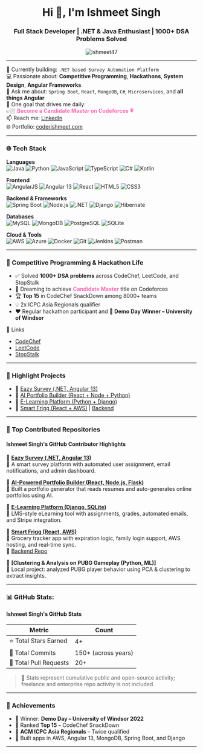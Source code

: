 <h1 align="center">Hi 👋, I'm Ishmeet Singh</h1>
<h3 align="center">Full Stack Developer | .NET & Java Enthusiast | 1000+ DSA Problems Solved</h3>

<p align="center">
  <img src="https://komarev.com/ghpvc/?username=ishmeet47&label=Profile%20views&color=0e75b6&style=flat" alt="ishmeet47" />
</p>

---

🔭 Currently building: `.NET based Survey Automation Platform`  
💻 Passionate about: **Competitive Programming**, **Hackathons**, **System Design**, **Angular Frameworks**  
💬 Ask me about: `Spring Boot`, `React`, `MongoDB`, `C#`, `Microservices`, and **all things Angular**  
🎯 One goal that drives me daily:  
👉🏼 <span style="color:#FF69B4"><strong>Become a Candidate Master on Codeforces 💗</strong></span>  
📫 Reach me: [LinkedIn](https://www.linkedin.com/in/ishmeet99/)  
🌐 Portfolio: [coderishmeet.com](https://coderishmeet.com/)

---

### 🌐 Tech Stack

**Languages**  
![Java](https://img.shields.io/badge/Java-ED8B00?style=flat&logo=java)
![Python](https://img.shields.io/badge/Python-3776AB?style=flat&logo=python)
![JavaScript](https://img.shields.io/badge/JavaScript-F7DF1E?style=flat&logo=javascript&logoColor=black)
![TypeScript](https://img.shields.io/badge/TypeScript-007ACC?style=flat&logo=typescript)
![C#](https://img.shields.io/badge/C%23-239120?style=flat&logo=c-sharp)
![Kotlin](https://img.shields.io/badge/Kotlin-7F52FF?style=flat&logo=kotlin)

**Frontend**  
![AngularJS](https://img.shields.io/badge/AngularJS-E23237?style=flat&logo=angularjs&logoColor=white)
![Angular 13](https://img.shields.io/badge/Angular_13-DD0031?style=flat&logo=angular&logoColor=white)
![React](https://img.shields.io/badge/React-20232A?style=flat&logo=react)
![HTML5](https://img.shields.io/badge/HTML5-E34F26?style=flat&logo=html5)
![CSS3](https://img.shields.io/badge/CSS3-1572B6?style=flat&logo=css3)

**Backend & Frameworks**  
![Spring Boot](https://img.shields.io/badge/Spring_Boot-6DB33F?style=flat&logo=spring-boot)
![Node.js](https://img.shields.io/badge/Node.js-43853D?style=flat&logo=node.js)
![.NET](https://img.shields.io/badge/.NET-512BD4?style=flat&logo=dotnet)
![Django](https://img.shields.io/badge/Django-092E20?style=flat&logo=django)
![Hibernate](https://img.shields.io/badge/Hibernate-59666C?style=flat&logo=hibernate)

**Databases**  
![MySQL](https://img.shields.io/badge/MySQL-005C84?style=flat&logo=mysql)
![MongoDB](https://img.shields.io/badge/MongoDB-4EA94B?style=flat&logo=mongodb)
![PostgreSQL](https://img.shields.io/badge/PostgreSQL-336791?style=flat&logo=postgresql)
![SQLite](https://img.shields.io/badge/SQLite-003B57?style=flat&logo=sqlite)

**Cloud & Tools**  
![AWS](https://img.shields.io/badge/AWS-232F3E?style=flat&logo=amazon-aws)
![Azure](https://img.shields.io/badge/Azure-0078D4?style=flat&logo=microsoft-azure)
![Docker](https://img.shields.io/badge/Docker-2496ED?style=flat&logo=docker)
![Git](https://img.shields.io/badge/Git-F05032?style=flat&logo=git)
![Jenkins](https://img.shields.io/badge/Jenkins-D24939?style=flat&logo=jenkins)
![Postman](https://img.shields.io/badge/Postman-FF6C37?style=flat&logo=postman)

---

### 🧠 Competitive Programming & Hackathon Life

- ✅ Solved **1000+ DSA problems** across CodeChef, LeetCode, and StopStalk  
- 🧩 Dreaming to achieve **<span style="color:#FF69B4"><strong>Candidate Master</strong></span>** title on Codeforces  
- 🏆 **Top 15** in CodeChef SnackDown among 8000+ teams  
- 💡 2x ICPC Asia Regionals qualifier  
- ❤️ Regular hackathon participant and 🥇 **Demo Day Winner – University of Windsor**

📌 Links  
- [CodeChef](https://www.codechef.com/users/coder_ishmeet)  
- [LeetCode](https://leetcode.com/u/coder_ishmeet/)  
- [StopStalk](https://www.stopstalk.com/user/profile/coder_ishmeet)

---

### 💼 Highlight Projects

- 🔹 [Eazy Survey (.NET, Angular 13)](https://github.com/ishmeet47/Eazy-Survey)
- 🔹 [AI Portfolio Builder (React + Node + Python)](https://github.com/ishmeet47/AI-Powered-Portfolio-Builder)
- 🔹 [E-Learning Platform (Python + Django)](https://github.com/ishmeet47/E-Learning-Platform)
- 🔹 [Smart Frigg (React + AWS)](https://github.com/ishmeet47/frigg-frontend) | [Backend](https://github.com/ishmeet47/frigg-backend)

---

### 🚀 Top Contributed Repositories

#### Ishmeet Singh's GitHub Contributor Highlights

📘 **[Eazy Survey (.NET, Angular 13)](https://github.com/ishmeet47/Eazy-Survey)**  
🔹 A smart survey platform with automated user assignment, email notifications, and admin dashboard.

📘 **[AI-Powered Portfolio Builder (React, Node.js, Flask)](https://github.com/ishmeet47/AI-Powered-Portfolio-Builder)**  
🔹 Built a portfolio generator that reads resumes and auto-generates online portfolios using AI.

📘 **[E-Learning Platform (Django, SQLite)](https://github.com/ishmeet47/E-Learning-Platform)**  
🔹 LMS-style eLearning tool with assignments, grades, automated emails, and Stripe integration.

📘 **[Smart Frigg (React, AWS)](https://github.com/ishmeet47/frigg-frontend)**  
🔹 Grocery tracker app with expiration logic, family login support, AWS hosting, and real-time sync.  
🔗 [Backend Repo](https://github.com/ishmeet47/frigg-backend)

📘 **[Clustering & Analysis on PUBG Gameplay (Python, ML)]**  
🔹 Local project: analyzed PUBG player behavior using PCA & clustering to extract insights.

---

### 📊 GitHub Stats:

#### Ishmeet Singh's GitHub Stats

| **Metric**              | **Count**           |
|------------------------|---------------------|
| ⭐ Total Stars Earned   | 4+                  |
| 📝 Total Commits        | 150+ (across years) |
| 🔀 Total Pull Requests  | 20+                 |

> 📌 Stats represent cumulative public and open-source activity; freelance and enterprise repo activity is not included.

---



### 🏅 Achievements

- 🥇 Winner: **Demo Day – University of Windsor 2022**
- 🧠 Ranked **Top 15** – CodeChef SnackDown
- 🚀 **ACM ICPC Asia Regionals** – Twice qualified
- 🧬 Built apps in AWS, Angular 13, MongoDB, Spring Boot, and Django

---

